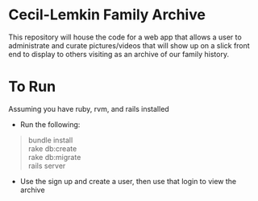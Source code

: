 # Cecil-Lemkin Family Archive
This repository will house the code for a web app that allows
a user to administrate and curate pictures/videos that will show up on a slick front end
to display to others visiting as an archive of our family history.

# To Run
Assuming you have ruby, rvm, and rails installed  

*  Run the following:  

>bundle install    
rake db:create    
rake db:migrate    
rails server  

* Use the sign up and create a user, then use that login to view the archive
